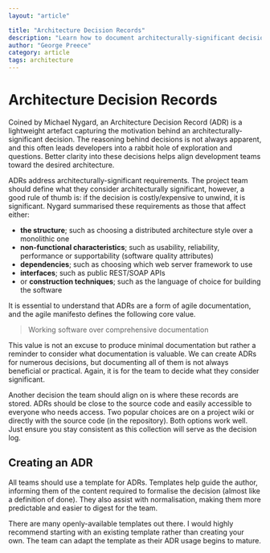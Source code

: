 ```yaml
---
layout: "article"

title: "Architecture Decision Records"
description: "Learn how to document architecturally-significant decisions and why it is crucial for development teams"
author: "George Preece"
category: article
tags: architecture
---
```

# Architecture Decision Records
Coined by Michael Nygard, an Architecture Decision Record (ADR) is a lightweight artefact capturing the motivation behind an architecturally-significant decision. The reasoning behind decisions is not always apparent, and this often leads developers into a rabbit hole of exploration and questions. Better clarity into these decisions helps align development teams toward the desired architecture.

ADRs address architecturally-significant requirements. The project team should define what they consider architecturally significant, however, a good rule of thumb is: if the decision is costly/expensive to unwind, it is significant. Nygard summarised these requirements as those that affect either:
- **the structure**; such as choosing a distributed architecture style over a monolithic one
- **non-functional characteristics**; such as usability, reliability, performance or supportability (software quality attributes)
- **dependencies**; such as choosing which web server framework to use
- **interfaces**; such as public REST/SOAP APIs
- or **construction techniques**; such as the language of choice for building the software

It is essential to understand that ADRs are a form of agile documentation, and the agile manifesto defines the following core value.

> Working software over comprehensive documentation

This value is not an excuse to produce minimal documentation but rather a reminder to consider what documentation is valuable. We can create ADRs for numerous decisions, but documenting all of them is not always beneficial or practical. Again, it is for the team to decide what they consider significant.

Another decision the team should align on is where these records are stored. ADRs should be close to the source code and easily accessible to everyone who needs access. Two popular choices are on a project wiki or directly with the source code (in the repository). Both options work well. Just ensure you stay consistent as this collection will serve as the decision log.

## Creating an ADR
All teams should use a template for ADRs. Templates help guide the author, informing them of the content required to formalise the decision (almost like a definition of done). They also assist with normalisation, making them more predictable and easier to digest for the team. 

There are many openly-available templates out there. I would highly recommend starting with an existing template rather than creating your own. The team can adapt the template as their ADR usage begins to mature.